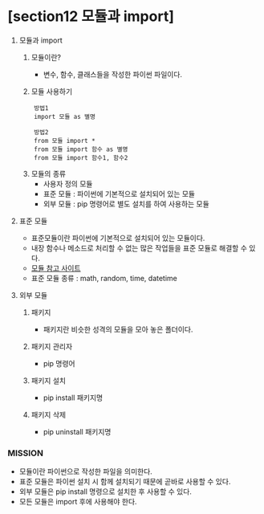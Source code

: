 # [section12 모듈과 import] 

01. 모듈과 import   
    1. 모듈이란? 
        - 변수, 함수, 클래스들을 작성한 파이썬 파일이다. 

    2. 모듈 사용하기
    ```
        방법1
        import 모듈 as 별명

        방법2
        from 모듈 import *
        from 모듈 import 함수 as 별명
        from 모듈 import 함수1, 함수2
    ```

    3. 모듈의 종류
        - 사용자 정의 모듈
        - 표준 모듈 : 파이썬에 기본적으로 설치되어 있는 모듈
        - 외부 모듈 : pip 명령어로 별도 설치를 하여 사용하는 모듈

02. 표준 모듈
    - 표준모듈이란 파이썬에 기본적으로 설치되어 있는 모듈이다.
    - 내장 함수나 메소드로 처리할 수 없는 많은 작업들을 표준 모듈로 해결할 수 있다.
    - <a href="https://docs.python.org/ko/3/library/index.html">모듈 참고 사이트</a>
    - 표준 모듈 종류 : math, random, time, datetime

03. 외부 모듈
    1. 패키지
        - 패키지란 비슷한 성격의 모듈을 모아 놓은 폴더이다.

    2. 패키지 관리자
        - pip 명령어

    3. 패키지 설치
        - pip install 패키지명
    
    4. 패키지 삭제
        - pip uninstall 패키지명

### MISSION ###
- 모듈이란 파이썬으로 작성한 파일을 의미한다.
- 표준 모듈은 파이썬 설치 시 함께 설치되기 때문에 곧바로 사용할 수 있다.
- 외부 모듈은 pip install 명령으로 설치한 후 사용할 수 있다.
- 모든 모듈은 import 후에 사용해야 한다.
